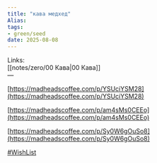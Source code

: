 ```yaml
---
title: "кава медхед"
Alias: 
tags:
- green/seed
date: 2025-08-08
---
```

Links:  
[[notes/zero/00 Кава|00 Кава]]  
—

[https://madheadscoffee.com/p/YSUciYSM28](https://madheadscoffee.com/p/YSUciYSM28)

  

[https://madheadscoffee.com/p/am4sMs0CEEo](https://madheadscoffee.com/p/am4sMs0CEEo)

  

[https://madheadscoffee.com/p/Sy0W6gOuSo8](https://madheadscoffee.com/p/Sy0W6gOuSo8)

  
[#WishList](https://keep.google.com/#label/wishlist)